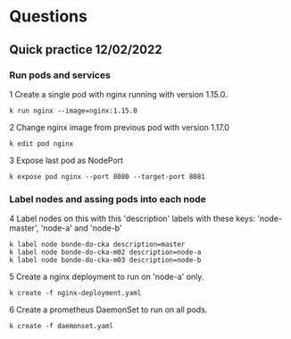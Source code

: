 # Questions

## Quick practice 12/02/2022

### Run pods and services
1 Create a single pod with nginx running with version 1.15.0. 

```
k run nginx --image=nginx:1.15.0
```

2 Change nginx image from previous pod with version 1.17.0

```
k edit pod nginx
```

3 Expose last pod as NodePort

```
k expose pod nginx --port 8080 --target-port 8081
```

### Label nodes and assing pods into each node
4 Label nodes on this with this 'description' labels with these keys: 'node-master', 'node-a' and 'node-b'

```
k label node bonde-do-cka description=master
k label node bonde-do-cka-m02 description=node-a
k label node bonde-do-cka-m03 description=node-b
```

5 Create a nginx deployment to run on 'node-a' only.
```
k create -f nginx-deployment.yaml
```

6 Create a prometheus DaemonSet to run on all pods.
```
k create -f daemonset.yaml
```
